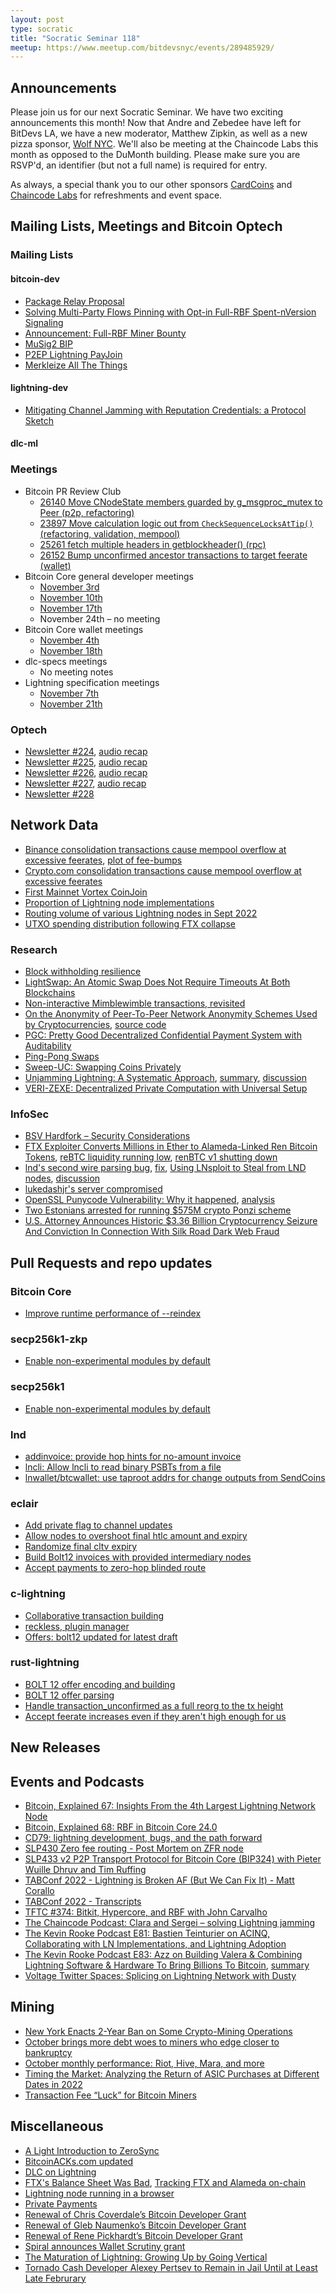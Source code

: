 ```yaml
---
layout: post
type: socratic
title: "Socratic Seminar 118"
meetup: https://www.meetup.com/bitdevsnyc/events/289485929/
---
```



## Announcements
Please join us for our next Socratic Seminar. We have two exciting announcements this month! Now that Andre and Zebedee have left for BitDevs LA, we have a new moderator, Matthew Zipkin, as well as a new pizza sponsor, [Wolf NYC](https://wolfnyc.com/). We'll also be meeting at the Chaincode Labs this month as opposed to the DuMonth building. Please make sure you are RSVP'd, an identifier (but not a full name) is required for entry. 

As always, a special thank you to our other sponsors [CardCoins](https://cardcoins.co) and [Chaincode Labs](https://chaincode.com) for refreshments and event space.

## Mailing Lists, Meetings and Bitcoin Optech

### Mailing Lists

#### bitcoin-dev

- [Package Relay Proposal](https://lists.linuxfoundation.org/pipermail/bitcoin-dev/2022-November/021140.html)
- [Solving Multi-Party Flows Pinning with Opt-in Full-RBF Spent-nVersion Signaling](https://lists.linuxfoundation.org/pipermail/bitcoin-dev/2022-November/021144.html)
- [Announcement: Full-RBF Miner Bounty](https://lists.linuxfoundation.org/pipermail/bitcoin-dev/2022-November/021143.html)
- [MuSig2 BIP](https://lists.linuxfoundation.org/pipermail/bitcoin-dev/2022-November/021159.html)
- [P2EP Lightning PayJoin](https://lists.linuxfoundation.org/pipermail/bitcoin-dev/2022-November/021180.html)
- [Merkleize All The Things](https://lists.linuxfoundation.org/pipermail/bitcoin-dev/2022-November/021182.html)

#### lightning-dev

- [Mitigating Channel Jamming with Reputation Credentials: a Protocol Sketch](https://lists.linuxfoundation.org/pipermail/lightning-dev/2022-November/003754.html)

#### dlc-ml

### Meetings
- Bitcoin PR Review Club
  - [26140 Move CNodeState members guarded by g_msgproc_mutex to Peer (p2p, refactoring)](https://bitcoincore.reviews/26140)
  - [23897 Move calculation logic out from `CheckSequenceLocksAtTip()` (refactoring, validation, mempool)](https://bitcoincore.reviews/23897)
  - [25261 fetch multiple headers in getblockheader() (rpc)](https://bitcoincore.reviews/25261)
  - [26152 Bump unconfirmed ancestor transactions to target feerate (wallet)](https://bitcoincore.reviews/26152)
- Bitcoin Core general developer meetings
  - [November 3rd](https://www.erisian.com.au/bitcoin-core-dev/log-2022-11-03.html#l-263)
  - [November 10th](https://www.erisian.com.au/bitcoin-core-dev/log-2022-11-10.html#l-348)
  - [November 17th](https://www.erisian.com.au/bitcoin-core-dev/log-2022-11-17.html#l-180)
  - November 24th – no meeting
- Bitcoin Core wallet meetings
  - [November 4th](https://www.erisian.com.au/bitcoin-core-dev/log-2022-11-04.html#l-237)
  - [November 18th](https://www.erisian.com.au/bitcoin-core-dev/log-2022-11-18.html#l-244)
- dlc-specs meetings
  - No meeting notes
- Lightning specification meetings
  - [November 7th](https://github.com/lightning/bolts/issues/1038)
  - [November 21th](https://github.com/lightning/bolts/issues/1041)

### Optech

- [Newsletter #224](https://bitcoinops.org/en/newsletters/2022/11/02/), [audio recap](https://twitter.com/bitcoinoptech/status/1588184133263626241)
- [Newsletter #225](https://bitcoinops.org/en/newsletters/2022/11/09/), [audio recap](https://twitter.com/bitcoinoptech/status/1590720275985108992)
- [Newsletter #226](https://bitcoinops.org/en/newsletters/2022/11/16/), [audio recap](https://twitter.com/bitcoinoptech/status/1593257546806091776)
- [Newsletter #227](https://bitcoinops.org/en/newsletters/2022/11/23/), [audio recap](https://twitter.com/bitcoinoptech/status/1595431309077352448)
- [Newsletter #228](https://bitcoinops.org/en/newsletters/2022/11/30/)

## Network Data

- [Binance consolidation transactions cause mempool overflow at excessive feerates](https://twitter.com/murchandamus/status/1592274621977477120), [plot of fee-bumps](https://mobile.twitter.com/0xB10C/status/1592603590941880320)
- [Crypto.com consolidation transactions cause mempool overflow at excessive feerates](https://twitter.com/murchandamus/status/1595506413027135509)
- [First Mainnet Vortex CoinJoin](https://twitter.com/benthecarman/status/1590886577940889600)
- [Proportion of Lightning node implementations](https://stacker.news/items/97320)
- [Routing volume of various Lightning nodes in Sept 2022](https://twitter.com/kerooke/status/1587176076559745027)
- [UTXO spending distribution following FTX collapse](https://twitter.com/SteveUsingWords/status/1590537069532962816)

### Research

- [Block withholding resilience](https://arxiv.org/abs/2211.07270v1)
- [LightSwap: An Atomic Swap Does Not Require Timeouts At Both Blockchains](https://eprint.iacr.org/2022/1650.pdf)
- [Non-interactive Mimblewimble transactions, revisited](https://eprint.iacr.org/2022/265)
- [On the Anonymity of Peer-To-Peer Network
Anonymity Schemes Used by Cryptocurrencies](https://arxiv.org/pdf/2201.11860.pdf), [source code](https://github.com/pi-yush/anon-crypt)
- [PGC: Pretty Good Decentralized Confidential Payment System with Auditability](https://eprint.iacr.org/2019/319)
- [Ping-Pong Swaps](https://arxiv.org/abs/2211.13335)
- [Sweep-UC: Swapping Coins Privately](https://eprint.iacr.org/2022/1605.pdf)
- [Unjamming Lightning: A Systematic Approach](https://github.com/s-tikhomirov/ln-jamming-simulator/blob/master/unjamming-lightning.pdf), [summary](https://twitter.com/serg_tikhomirov/status/1593703147272273921), [discussion](https://lists.linuxfoundation.org/pipermail/lightning-dev/2022-November/003740.html)
- [VERI-ZEXE: Decentralized Private Computation with Universal Setup](https://eprint.iacr.org/2022/802)

### InfoSec

- [BSV Hardfork – Security Considerations](https://blog.bitmex.com/bitcoin-sv-hardfork-significant-security-risks/)
- [FTX Exploiter Converts Millions in Ether to Alameda-Linked Ren Bitcoin Tokens](https://www.coindesk.com/tech/2022/11/20/ftx-exploiter-converts-millions-in-ether-to-alameda-linked-ren-bitcoin-tokens/), [reBTC liquidity running low](https://twitter.com/ErgoBTC/status/1594318519595827201), [renBTC v1 shutting down](https://vote.makerdao.com/polling/QmTNMDfb#vote-breakdown)
- [lnd's second wire parsing bug](https://github.com/btcsuite/btcd/issues/1906), [fix](https://github.com/btcsuite/btcd/pull/1907), [Using LNsploit to Steal from LND nodes](https://abytesjourney.com/using-lnsploit-to-steal-from-lnd-nodes/), [discussion](https://www.reddit.com/r/Bitcoin/comments/yj9low/lnd_emergency_bugfix_release_0154_beta/iurfgwc/)
- [lukedashjr's server compromised](https://twitter.com/LukeDashjr/status/1593227756841578496)
- [OpenSSL Punycode Vulnerability: Why it happened](https://words.filippo.io/dispatches/openssl-punycode/), [analysis](https://github.com/colmmacc/CVE-2022-3602)
- [Two Estonians arrested for running $575M crypto Ponzi scheme](https://www.bleepingcomputer.com/news/security/two-estonians-arrested-for-running-575m-crypto-ponzi-scheme/)
- [U.S. Attorney Announces Historic $3.36 Billion Cryptocurrency Seizure And Conviction In Connection With Silk Road Dark Web Fraud](https://www.justice.gov/usao-sdny/pr/us-attorney-announces-historic-336-billion-cryptocurrency-seizure-and-conviction)

## Pull Requests and repo updates

### Bitcoin Core

- [Improve runtime performance of --reindex](https://github.com/bitcoin/bitcoin/pull/16981)

### secp256k1-zkp

- [Enable non-experimental modules by default](https://github.com/bitcoin-core/secp256k1/pull/993)

### secp256k1

- [Enable non-experimental modules by default](https://github.com/bitcoin-core/secp256k1/pull/993)

### lnd

- [addinvoice: provide hop hints for no-amount invoice](https://github.com/lightningnetwork/lnd/pull/7082)
- [lncli: Allow lncli to read binary PSBTs from a file](https://github.com/lightningnetwork/lnd/pull/7122)
- [lnwallet/btcwallet: use taproot addrs for change outputs from SendCoins](https://github.com/lightningnetwork/lnd/pull/7193)

### eclair

- [Add private flag to channel updates](https://github.com/ACINQ/eclair/pull/2362)
- [Allow nodes to overshoot final htlc amount and expiry](https://github.com/ACINQ/eclair/pull/2468)
- [Randomize final cltv expiry](https://github.com/ACINQ/eclair/pull/2469)
- [Build Bolt12 invoices with provided intermediary nodes](https://github.com/ACINQ/eclair/pull/2499)
- [Accept payments to zero-hop blinded route](https://github.com/ACINQ/eclair/pull/2500)

### c-lightning

- [Collaborative transaction building](https://github.com/ElementsProject/lightning/pull/5287)
- [reckless, plugin manager](https://github.com/ElementsProject/lightning/pull/5647)
- [Offers: bolt12 updated for latest draft](https://github.com/ElementsProject/lightning/pull/5676)

### rust-lightning

- [BOLT 12 offer encoding and building](https://github.com/lightningdevkit/rust-lightning/pull/1719)
- [BOLT 12 offer parsing](https://github.com/lightningdevkit/rust-lightning/pull/1726)
- [Handle transaction_unconfirmed as a full reorg to the tx height](https://github.com/lightningdevkit/rust-lightning/pull/1846)
- [Accept feerate increases even if they aren't high enough for us](https://github.com/lightningdevkit/rust-lightning/pull/1852)

## New Releases

## Events and Podcasts

- [Bitcoin, Explained 67: Insights From the 4th Largest Lightning Network Node](https://nadobtc.libsyn.com/bitcoin-explained-67-insights-from-the-4th-largest-lightning-network-node)
- [Bitcoin, Explained 68: RBF in Bitcoin Core 24.0](https://nadobtc.libsyn.com/bitcoin-explained-68-rbf-in-bitcoin-core-240)
- [CD79: lightning development, bugs, and the path forward](https://anchor.fm/citadeldispatch/episodes/CD79-lightning-development--bugs--and-the-path-forward-e1qkj4q)
- [SLP430 Zero fee routing - Post Mortem on ZFR node](https://anchor.fm/stephan-livera/episodes/SLP430-Zero-fee-routing---Post-Mortem-on-ZFR-node-e1q6878)
- [SLP433 v2 P2P Transport Protocol for Bitcoin Core (BIP324) with Pieter Wuille Dhruv and Tim Ruffing](https://anchor.fm/stephan-livera/episodes/SLP433-v2-P2P-Transport-Protocol-for-Bitcoin-Core-BIP324-with-Pieter-Wuille-Dhruv-and-Tim-Ruffing-e1qldq5)
- [TABConf 2022 - Lightning is Broken AF (But We Can Fix It) - Matt Corallo](https://www.youtube.com/watch?v=s9KMRWkcwtE)
- [TABConf 2022 - Transcripts]()
- [TFTC #374: Bitkit, Hypercore, and RBF with John Carvalho](https://anchor.fm/tales-from-the-crypt/episodes/374-Bitkit--Hypercore--and-RBF-with-John-Carvalho-e1qimb4)
- [The Chaincode Podcast: Clara and Sergei – solving Lightning jamming](https://podcast.chaincode.com/2022/11/23/clara-sergei-lightning-jamming.html)
- [The Kevin Rooke Podcast E81: Bastien Teinturier on ACINQ, Collaborating with LN Implementations, and Lightning Adoption](https://www.youtube.com/watch?v=bkomnS1qInw)
- [The Kevin Rooke Podcast E83: Azz on Building Valera & Combining Lightning Software & Hardware To Bring Billions To Bitcoin](https://www.youtube.com/watch?v=VsqIsZCnUI8), [summary](https://mobile.twitter.com/617a7a/status/1594696672973570048)
- [Voltage Twitter Spaces: Splicing on Lightning Network with Dusty](https://anchor.fm/stephan-livera/episodes/SLP430-Zero-fee-routing---Post-Mortem-on-ZFR-node-e1q6878)

## Mining

- [New York Enacts 2-Year Ban on Some Crypto-Mining Operations](https://www.nytimes.com/2022/11/22/nyregion/crypto-mining-ban-hochul.html)
- [October brings more debt woes to miners who edge closer to bankruptcy](https://compassmining.io/education/an-october-most-bitcoin-miners/)
- [October monthly performance: Riot, Hive, Mara, and more](https://compassmining.io/education/october-monthly-performance-riot-hive-mara-and-more/)
- [Timing the Market: Analyzing the Return of ASIC Purchases at Different Dates in 2022](https://hashrateindex.com/blog/timing-the-market-analyzing-the-return-of-asic-purchases-at-different-dates-in-2022/)
- [Transaction Fee “Luck” for Bitcoin Miners](https://braiins.com/blog/transaction-fee-luck-for-bitcoin-miners)

## Miscellaneous

- [A Light Introduction to ZeroSync](https://geometry.xyz/notebook/A-light-introduction-to-ZeroSync)
- [BitcoinACKs.com updated](https://bitcoinacks.com/)
- [DLC on Lightning](https://medium.com/crypto-garage/dlc-on-lightning-cb5d191f6e64)
- [FTX's Balance Sheet Was Bad](https://www.bloomberg.com/opinion/articles/2022-11-14/ftx-s-balance-sheet-was-bad), [Tracking FTX and Alameda on-chain](https://coinmetrics.substack.com/i/85914845/uncovering-alamedas-tracks-with-on-chain-transaction-data)
- [Lightning node running in a browser](https://twitter.com/benthecarman/status/1595395624010190850#m)
- [Private Payments](https://privatepayments.org/)
- [Renewal of Chris Coverdale’s Bitcoin Developer Grant](https://blog.bitmex.com/renewal-of-chris-coverdales-bitcoin-developer-grant-2/)
- [Renewal of Gleb Naumenko’s Bitcoin Developer Grant](https://blog.bitmex.com/renewal-of-gleb-naumenkos-bitcoin-developer-grant-4/)
- [Renewal of Rene Pickhardt’s Bitcoin Developer Grant](https://blog.bitmex.com/renewal-of-rene-pickhardts-bitcoin-developer-grant-2/)
- [Spiral announces Wallet Scrutiny grant](https://twitter.com/spiralbtc/status/1593304684801966091)
- [The Maturation of Lightning: Growing Up by Going Vertical](https://medium.com/breez-technology/the-maturation-of-lightning-growing-up-by-going-vertical-c5cffd0c98ea)
- [Tornado Cash Developer Alexey Pertsev to Remain in Jail Until at Least Late Februrary](https://www.coindesk.com/policy/2022/11/22/tornado-cash-developer-alexey-pertsev-to-remain-in-jail-until-at-least-late-februrary/)
